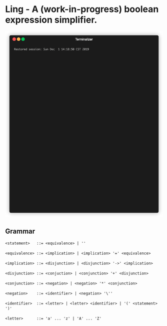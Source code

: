 # Ling - A (work-in-progress) boolean expression simplifier.

![Ling Demo](demo.gif)

## Grammar

```
<statement>   ::= <equivalence> | ''

<equivalence> ::= <implication> | <implication> '=' <equivalence>

<implication> ::= <disjunction> | <disjunction> '->' <implication>

<disjunction> ::= <conjuction> | <conjunction> '+' <disjunction>

<conjunction> ::= <negation> | <negation> '*' <conjunction>

<negation>    ::= <identifier> | <negation> '\''

<identifier>  ::= <letter> | <letter> <identifier> | '(' <statement> ')'

<letter>      ::= 'a' ... 'z' | 'A' ... 'Z'
```